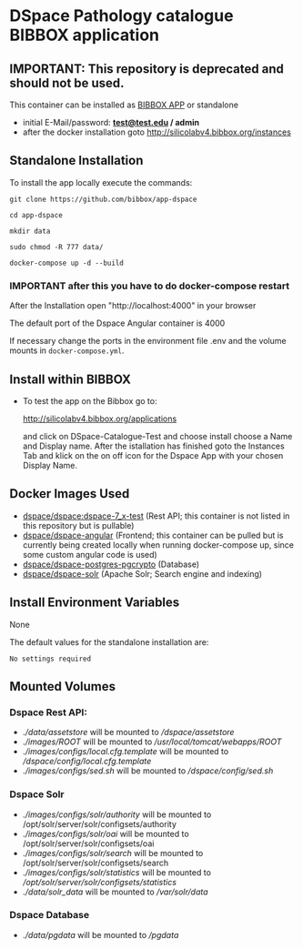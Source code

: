 # DSpace Pathology catalogue BIBBOX application

## IMPORTANT: This repository is deprecated and should not be used.

This container can be installed as [BIBBOX APP](http://silicolabv4.bibbox.org/applications "BIBBOX App Store") or standalone

* initial E-Mail/password: **test@test.edu / admin**
* after the docker installation goto http://silicolabv4.bibbox.org/instances

## Standalone Installation 

To install the app locally execute the commands:

`git clone https://github.com/bibbox/app-dspace`

`cd app-dspace`

`mkdir data`

`sudo chmod -R 777 data/`

`docker-compose up -d --build`

### IMPORTANT after this you have to do docker-compose restart

After the Installation open "http://localhost:4000" in your browser

The default port of the Dspace Angular container is 4000

If necessary change the ports in the environment file .env and the volume mounts in `docker-compose.yml`.

## Install within BIBBOX

* To test the app on the Bibbox go to:
  
  http://silicolabv4.bibbox.org/applications

  and click on DSpace-Catalogue-Test and choose install choose a Name and Display name. After the istallation has finished goto
  the Instances Tab and klick on the on off icon for the Dspace App with your chosen Display Name.

## Docker Images Used
  * [dspace/dspace:dspace-7_x-test](https://hub.docker.com/r/dspace/dspace) (Rest API; this container is not listed in this repository but is pullable)
  * [dspace/dspace-angular](https://hub.docker.com/r/dspace/dspace-angular) (Frontend; this container can be pulled but is currently being created locally when running docker-compose up, since some custom angular code is used)
  * [dspace/dspace-postgres-pgcrypto](https://hub.docker.com/r/dspace/dspace-postgres-pgcrypto) (Database)
  * [dspace/dspace-solr](https://hub.docker.com/r/dspace/dspace-solr) (Apache Solr; Search engine and indexing)

## Install Environment Variables
  None
  
  The default values for the standalone installation are:
    
    No settings required
  
## Mounted Volumes
   ### Dspace Rest API:
   * _./data/assetstore_ will be mounted to _/dspace/assetstore_
   * _./images/ROOT_ will be mounted to _/usr/local/tomcat/webapps/ROOT_
   * _./images/configs/local.cfg.template_ will be mounted to _/dspace/config/local.cfg.template_
   * _./images/configs/sed.sh_ will be mounted to _/dspace/config/sed.sh_
   ### Dspace Solr ###
   * _./images/configs/solr/authority_  will be mounted to /opt/solr/server/solr/configsets/authority
   * _./images/configs/solr/oai_ will be mounted to  /opt/solr/server/solr/configsets/oai
   * _./images/configs/solr/search_ will be mounted to /opt/solr/server/solr/configsets/search
   * _./images/configs/solr/statistics_ will be mounted to _/opt/solr/server/solr/configsets/statistics_
   * _./data/solr_data_ will be mounted to _/var/solr/data_
   ### Dspace Database ###
   * _./data/pgdata_ will be mounted to _/pgdata_
  
